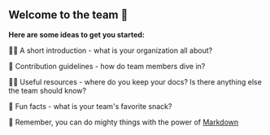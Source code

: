 ## Welcome to the team 🙌

**Here are some ideas to get you started:**

🙋‍♀️ A short introduction - what is your organization all about?

👀 Contribution guidelines - how do team members dive in?

👩‍💻 Useful resources - where do you keep your docs? Is there anything else the team should know?

🍪 Fun facts - what is your team's favorite snack?

🧙 Remember, you can do mighty things with the power of [Markdown](https://docs.github.com/github/writing-on-github/getting-started-with-writing-and-formatting-on-github/basic-writing-and-formatting-syntax)
